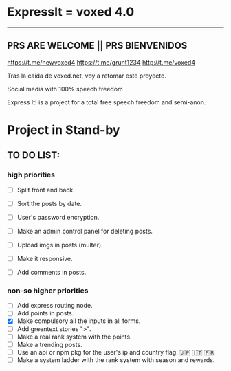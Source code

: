 # ExpressIt = voxed 4.0

---

## PRS ARE WELCOME || PRS BIENVENIDOS

https://t.me/newvoxed4
https://t.me/grunt1234
http://t.me/voxed4

Tras la caida de voxed.net, voy a retomar este proyecto.

Social media with 100% speech freedom

Express It! is a project for a total free speech freedom and semi-anon.

# Project in Stand-by

## TO DO LIST:

### high priorities
- [ ] Split front and back.
- [ ] Sort the posts by date.
- [ ] User's password encryption.
- [ ] Make an admin control panel for deleting posts.
- [ ] Upload imgs in posts (multer).
- [ ] Make it responsive.
- [ ] Add comments in posts.


### non-so higher priorities
- [ ] Add express routing node.
- [ ] Add points in posts.
- [x] Make compulsory all the inputs in all forms.
- [ ] Add greentext stories ">".
- [ ] Make a real rank system with the points.
- [ ] Make a trending posts.
- [ ] Use an api or npm pkg for the user's ip and country flag. :jp: :it: :fr:
- [ ] Make a system ladder with the rank system with season and rewards.
